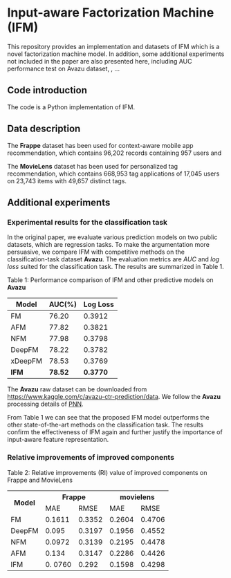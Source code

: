 # Input-aware Factorization Machine (IFM)
This repository provides an implementation and datasets of IFM which is a novel factorization machine model.
In addition, some additional experiments not included in the paper are also presented here, including AUC performance test on Avazu dataset, , ...

## Code introduction
The code is a Python implementation of IFM. 

## Data description

The **Frappe** dataset has been used for context-aware mobile app recommendation, which contains 96,202 records containing 957 users and

The **MovieLens** dataset has been used for personalized tag
recommendation, which contains 668,953 tag applications of
17,045 users on 23,743 items with 49,657 distinct tags. 

## Additional experiments
### Experimental results for the classification task
In the original paper, we evaluate various prediction models on two public datasets, which are regression tasks. 
To make the argumentation more persuasive, we compare IFM with competitive methods on the classification-task dataset **Avazu**. The evaluation metrics are *AUC* and *log loss* suited for the classification task. The results are summarized in Table 1.


Table 1: Performance comparison of IFM and other predictive models 
on **Avazu**

| Model | AUC(%) | Log Loss |
| ------------- | ------------- | ------------- |
| FM | 76.20 | 0.3912 |
| AFM | 77.82 | 0.3821 |
| NFM | 77.98 | 0.3798 |
| DeepFM | 78.22 | 0.3782 |
| xDeepFM | 78.53 | 0.3769 |
| **IFM** | **78.52** | **0.3770** |

The **Avazu** raw dataset can be downloaded from https://www.kaggle.com/c/avazu-ctr-prediction/data.
We follow the **Avazu** processing details of [PNN](https://github.com/Atomu2014/Ads-RecSys-Datasets).

From Table 1 we can see that the proposed IFM model outperforms the other state-of-the-art methods on the classification task.
The results confirm the effectiveness of IFM again and further justify the importance of input-aware feature representation.


### Relative improvements of improved components
Table 2: Relative improvements (RI) value of improved components on Frappe and MovieLens
<table class="tableizer-table">
 <tr class="tableizer-firstrow"><th rowspan="2">Model</th><th colspan="2">Frappe</th><th  colspan="2">movielens</th></tr>
 <tr><td>MAE</td><td>RMSE</td><td>MAE</td><td>RMSE</td></tr>
 <tr><td>FM</td><td>0.1611</td><td>0.3352</td><td>0.2604</td><td>0.4706</td></tr>
 <tr><td>DeepFM</td><td>0.095</td><td>0.3197</td><td>0.1956</td><td>0.4552</td></tr>
 <tr><td>NFM</td><td>0.0972</td><td>0.3139</td><td>0.2195</td><td>0.4478</td></tr>
 <tr><td>AFM</td><td>0.134</td><td>0.3147</td><td>0.2286</td><td>0.4426</td></tr>
 <tr><td>IFM</td><td>0. 0760</td><td>0.292</td><td>0.1598</td><td>0.4298</td></tr>
</tbody></table>
